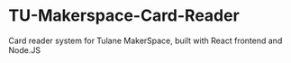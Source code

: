 # TU-Makerspace-Card-Reader
Card reader system for Tulane MakerSpace, built with React frontend and Node.JS
